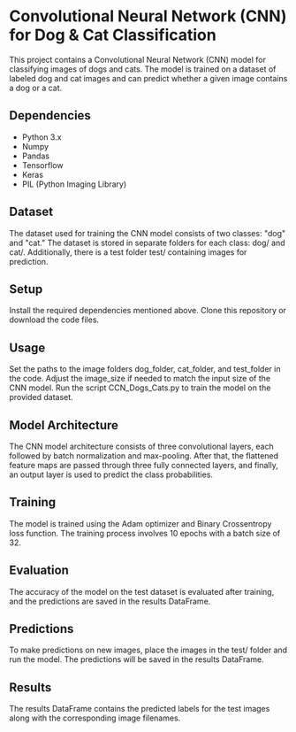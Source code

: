 # Convolutional Neural Network (CNN) for Dog & Cat Classification

This project contains a Convolutional Neural Network (CNN) model for classifying images of dogs and cats. The model is trained on a dataset of labeled dog and cat images and can predict whether a given image contains a dog or a cat.

## Dependencies

- Python 3.x
- Numpy
- Pandas
- Tensorflow
- Keras
- PIL (Python Imaging Library)

## Dataset

The dataset used for training the CNN model consists of two classes: "dog" and "cat." The dataset is stored in separate folders for each class: dog/ and cat/. Additionally, there is a test folder test/ containing images for prediction.

## Setup

Install the required dependencies mentioned above.
Clone this repository or download the code files.

## Usage

Set the paths to the image folders dog_folder, cat_folder, and test_folder in the code.
Adjust the image_size if needed to match the input size of the CNN model.
Run the script CCN_Dogs_Cats.py to train the model on the provided dataset.

## Model Architecture

The CNN model architecture consists of three convolutional layers, each followed by batch normalization and max-pooling. After that, the flattened feature maps are passed through three fully connected layers, and finally, an output layer is used to predict the class probabilities.

## Training

The model is trained using the Adam optimizer and Binary Crossentropy loss function. The training process involves 10 epochs with a batch size of 32.

## Evaluation

The accuracy of the model on the test dataset is evaluated after training, and the predictions are saved in the results DataFrame.

## Predictions

To make predictions on new images, place the images in the test/ folder and run the model. The predictions will be saved in the results DataFrame.

## Results

The results DataFrame contains the predicted labels for the test images along with the corresponding image filenames.
